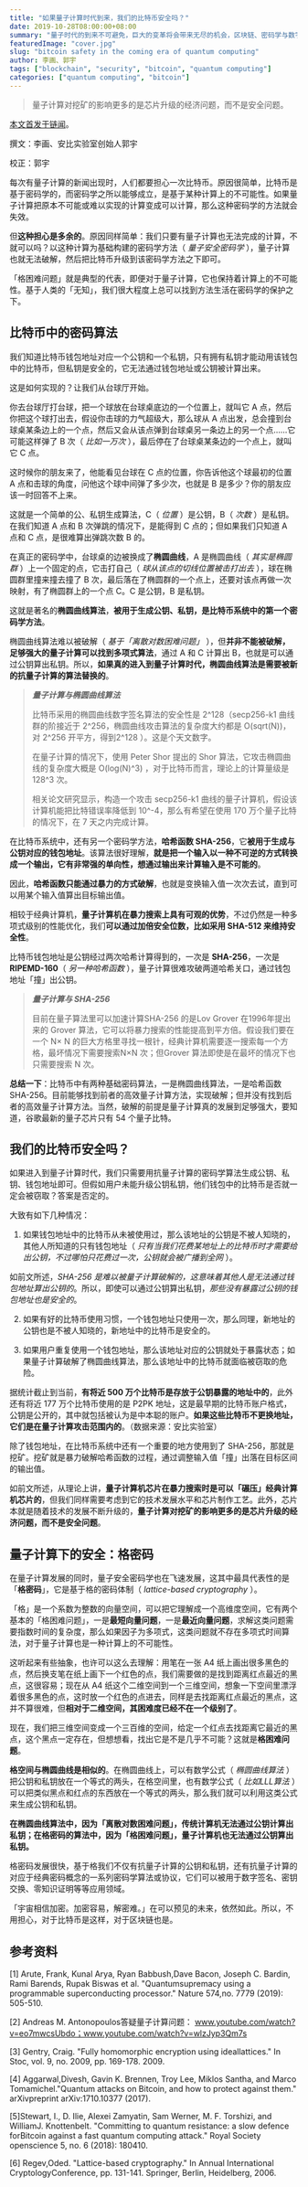 ```yaml
---
title: "如果量子计算时代到来，我们的比特币安全吗？"
date: 2019-10-28T08:00:00+08:00
summary: "量子时代的到来不可避免，巨大的变革将会带来无尽的机会，区块链、密码学与数字资产安全无疑是未来十年的焦点，请扔掉包袱，与我们一起前行。"
featuredImage: "cover.jpg"
slug: "bitcoin safety in the coming era of quantum computing"
author: 李画、郭宇
tags: ["blockchain", "security", "bitcoin", "quantum computing"]
categories: ["quantum computing", "bitcoin"]
---
```



> 量子计算对挖矿的影响更多的是芯片升级的经济问题，而不是安全问题。

[本文首发于链闻](https://mp.weixin.qq.com/s/D1nY0ukwj2svqcQMX02CuA)。

撰文：李画、安比实验室创始人郭宇

校正：郭宇

 
每次有量子计算的新闻出现时，人们都要担心一次比特币。原因很简单，比特币是基于密码学的，而密码学之所以能够成立，是基于某种计算上的不可能性。如果量子计算把原本不可能或难以实现的计算变成可以计算，那么这种密码学的方法就会失效。
 
但**这种担心是多余的**。原因同样简单：我们只要有量子计算也无法完成的计算，不就可以吗？以这种计算为基础构建的密码学方法（ *量子安全密码学* ），量子计算也就无法破解，然后把比特币升级到该密码学方法之下即可。
 
「格困难问题」就是典型的代表，即便对于量子计算，它也保持着计算上的不可能性。基于人类的「无知」，我们很大程度上总可以找到方法生活在密码学的保护之下。
 

## 比特币中的密码算法
 
我们知道比特币钱包地址对应一个公钥和一个私钥，只有拥有私钥才能动用该钱包中的比特币，但私钥是安全的，它无法通过钱包地址或公钥被计算出来。

这是如何实现的？让我们从台球厅开始。
 
你去台球厅打台球，把一个球放在台球桌底边的一个位置上，就叫它 A 点，然后你把这个球打出去，假设你击球的力气超级大，那么球从 A 点出发，总会撞到台球桌某条边上的一个点，然后又会从该点弹到台球桌另一条边上的另一个点……它可能这样弹了 B 次（ *比如一万次* ），最后停在了台球桌某条边的一个点上，就叫它 C 点。
 
这时候你的朋友来了，他能看见台球在 C 点的位置，你告诉他这个球最初的位置 A 点和击球的角度，问他这个球中间弹了多少次，也就是 B 是多少？你的朋友应该一时回答不上来。
 
这就是一个简单的公、私钥生成算法，C（ *位置* ）是公钥，B（ *次数* ）是私钥。在我们知道 A 点和 B 次弹跳的情况下，是能得到 C 点的；但如果我们只知道 A 点和 C 点，是很难算出弹跳次数 B 的。
 
在真正的密码学中，台球桌的边被换成了**椭圆曲线**，A 是椭圆曲线（ *其实是椭圆群* ）上一个固定的点，它击打自己（ *球从该点的切线位置被击打出去* ），球在椭圆群里撞来撞去撞了 B 次，最后落在了椭圆群的一个点上，还要对该点再做一次映射，有了椭圆群上的一个点 C。C 是公钥，B 是私钥。
 
这就是著名的**椭圆曲线算法**，**被用于生成公钥、私钥，是比特币系统中的第一个密码学方法**。
 
椭圆曲线算法难以被破解（ *基于「离散对数困难问题」* ），但**并非不能被破解，足够强大的量子计算可以找到多项式算法**，通过 A 和 C 计算出 B，也就是可以通过公钥算出私钥。所以，**如果真的进入到量子计算时代，椭圆曲线算法是需要被新的抗量子计算的算法替换的**。
 
> ***量子计算与椭圆曲线算法***
>
> 比特币采用的椭圆曲线数字签名算法的安全性是 2^128（secp256-k1 曲线群的阶接近于 2^256，椭圆曲线攻击算法的复杂度大约都是 O(sqrt(N))，对 2^256 开平方，得到2^128 ）。这是个天文数字。
> 
> 在量子计算的情况下，使用 Peter Shor 提出的 Shor 算法，它攻击椭圆曲线的复杂度大概是 O(log(N)^3) ，对于比特币而言，理论上的计算量级是 128^3 次。
>
> 相关论文研究显示，构造一个攻击 secp256-k1 曲线的量子计算机，假设该计算机能把比特错误率降低到 10^-4，那么有希望在使用 170 万个量子比特的情况下，在 7 天之内完成计算。
 
在比特币系统中，还有另一个密码学方法，**哈希函数 SHA-256**，它**被用于生成与公钥对应的钱包地址**。该算法很好理解，**就是把一个输入以一种不可逆的方式转换成一个输出，它有非常强的单向性，想通过输出来计算输入是不可能的**。
 
因此，**哈希函数只能通过暴力的方式破解**，也就是变换输入值一次次去试，直到可以用某个输入值算出目标输出值。

相较于经典计算机，**量子计算机在暴力搜索上具有可观的优势**，不过仍然是一种多项式级别的性能优化，我们**可以通过加倍安全位数，比如采用 SHA-512 来维持安全性**。
 
比特币钱包地址是公钥经过两次哈希计算得到的，一次是 **SHA-256**，一次是 **RIPEMD-160**（ *另一种哈希函数* ），量子计算很难攻破两道哈希关口，通过钱包地址「撞」出公钥。
 
> ***量子计算与 SHA-256***
>
> 目前在量子算法里可以加速计算SHA-256 的是Lov Grover 在1996年提出来的 Grover 算法，它可以将暴力搜索的性能提高到平方倍。假设我们要在一个 N× N 的巨大方格里寻找一根针，经典计算机需要逐一搜索每一个方格，最坏情况下需要搜索N×N 次；但Grover 算法即使是在最坏的情况下也只需要搜索 N 次。

**总结一下**：比特币中有两种基础密码算法，一是椭圆曲线算法，一是哈希函数 SHA-256。目前能够找到前者的高效量子计算方法，实现破解；但并没有找到后者的高效量子计算方法。当然，破解的前提是量子计算真的发展到足够强大，要知道，谷歌最新的量子芯片只有 54 个量子比特。
 

## 我们的比特币安全吗？
 
如果进入到量子计算时代，我们只需要用抗量子计算的密码学算法生成公钥、私钥、钱包地址即可。但假如用户未能升级公钥私钥，他们钱包中的比特币是否就一定会被窃取？答案是否定的。

大致有如下几种情况：
 
1. 如果钱包地址中的比特币从未被使用过，那么该地址的公钥是不被人知晓的，其他人所知道的只有钱包地址（ *只有当我们花费某地址上的比特币时才需要给出公钥，不过哪怕只花费过一次，公钥就会被广播到全网* ）。
 
如前文所述，*SHA-256 是难以被量子计算破解的，这意味着其他人是无法通过钱包地址算出公钥的*。所以，即使可以通过公钥算出私钥，*那些没有暴露过公钥的钱包地址也是安全的*。
 
2. 如果有好的比特币使用习惯，一个钱包地址只使用一次，那么同理，新地址的公钥也是不被人知晓的，新地址中的比特币是安全的。
 
3. 如果用户重复使用一个钱包地址，那么该地址对应的公钥就处于暴露状态；如果量子计算破解了椭圆曲线算法，那么该地址中的比特币就面临被窃取的危险。
 
据统计截止到当前，**有将近 500 万个比特币是存放于公钥暴露的地址中的**，此外还有将近 177 万个比特币使用的是 P2PK 地址，这是最早期的比特币账户格式，公钥是公开的，其中就包括被认为是中本聪的账户。**如果这些比特币不更换地址，它们是在量子计算攻击范围内的**。（数据来源：安比实验室）
 
除了钱包地址，在比特币系统中还有一个重要的地方使用到了 SHA-256，那就是挖矿。挖矿就是暴力破解哈希函数的过程，通过调整输入值「撞」出落在目标区间的输出值。
 
如前文所述，从理论上讲，**量子计算机芯片在暴力搜索时是可以「碾压」经典计算机芯片的**，但我们同样需要考虑到它的技术发展水平和芯片制作工艺。此外，芯片本就是随着技术的发展不断升级的，**量子计算对挖矿的影响更多的是芯片升级的经济问题，而不是安全问题**。
 

## 量子计算下的安全：格密码
 
在量子计算发展的同时，量子安全密码学也在飞速发展，这其中最具代表性的是「**格密码**」，它是基于格的密码体制（ *lattice-based cryptography* ）。
 
「格」是一个系数为整数的向量空间，可以把它理解成一个高维度空间，它有两个基本的「格困难问题」，一是**最短向量问题**，一是**最近向量问题**，求解这类问题需要指数时间的复杂度，那么如果因子为多项式，这类问题就不存在多项式时间算法，对于量子计算也是一种计算上的不可能性。
 
这听起来有些抽象，也许可以这么去理解：用笔在一张 A4 纸上画出很多黑色的点，然后换支笔在纸上画下一个红色的点，我们需要做的是找到距离红点最近的黑点，这很容易；现在从 A4 纸这个二维空间到一个三维空间，想象一下空间里漂浮着很多黑色的点，这时放一个红色的点进去，同样是去找距离红点最近的黑点，这并不算很难，但**相对于二维空间，其困难度已经不在一个级别了**。
 
现在，我们把三维空间变成一个三百维的空间，给定一个红点去找距离它最近的黑点，这个黑点一定存在，但想想看，找出它是不是几乎不可能？这就是**格困难问题**。
 
**格空间与椭圆曲线是相似的**。在椭圆曲线上，可以有数学公式（ *椭圆曲线算法* ）把公钥和私钥放在一个等式的两头，在格空间里，也有数学公式（ *比如LLL算法* ）可以把类似黑点和红点的东西放在一个等式的两头，那么我们就可以利用这类公式来生成公钥和私钥。
 
**在椭圆曲线算法中，因为「离散对数困难问题」，传统计算机无法通过公钥计算出私钥；在格密码的算法中，因为「格困难问题」，量子计算机也无法通过公钥算出私钥。**
 
格密码发展很快，基于格我们不仅有抗量子计算的公钥和私钥，还有抗量子计算的对应于经典密码概念的一系列密码学算法或协议，它们可以被用于数字签名、密钥交换、零知识证明等等应用领域。
 
「宇宙相信加密。加密容易，解密难。」在可以预见的未来，依然如此。所以，不用担心，对于比特币是这样，对于区块链也是。
 

## 参考资料

[1] Arute, Frank, Kunal Arya, Ryan Babbush,Dave Bacon, Joseph C. Bardin, Rami Barends, Rupak Biswas et al. "Quantumsupremacy using a programmable superconducting processor." Nature 574,no. 7779 (2019): 505-510.

[2] Andreas M. Antonopoulos答疑量子计算问题：
www.youtube.com/watch?v=eo7mwcsUbdo；www.youtube.com/watch?v=wlzJyp3Qm7s

[3] Gentry, Craig. "Fully homomorphic encryption using ideallattices." In Stoc, vol. 9, no. 2009, pp. 169-178. 2009.

[4] Aggarwal,Divesh, Gavin K. Brennen, Troy Lee, Miklos Santha, and Marco Tomamichel."Quantum attacks on Bitcoin, and how to protect against them." arXivpreprint arXiv:1710.10377 (2017).

[5]Stewart, I., D. Ilie, Alexei Zamyatin, Sam Werner, M. F. Torshizi, and WilliamJ. Knottenbelt. "Committing to quantum resistance: a slow defence forBitcoin against a fast quantum computing attack." Royal Society openscience 5, no. 6 (2018): 180410.

[6] Regev,Oded. "Lattice-based cryptography." In Annual International CryptologyConference, pp. 131-141. Springer, Berlin, Heidelberg, 2006.